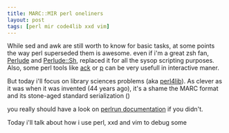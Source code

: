 ```yaml
---
title: MARC::MIR perl oneliners
layout: post
tags: [perl mir code4lib xxd vim]
---
```


While sed and awk are still worth to know for basic tasks, at some points the
way perl superseded them is awesome. even if i'm a great zsh fan,
[Perlude](https://metacpan.org/release/perlude) and
[Perlude::Sh](https://metacpan.org/release/perlude-sh), replaced it for all the
sysop scripting purposes. Also, some perl tools like
[ack](http://betterthangrep.com/) or [p](https://metacpan.org/module/App::p)
can be very usefull in interactive maner.

But today i'll focus on library sciences problems (aka
[perl4lib](http://perl4lib.perl.org/)). As clever as it was when it was invented (44 years ago), it's a shame the MARC format and its stone-aged standard serialization ()

you really should have a look on
[perlrun documentation](http://perldoc.perl.org/perlrun.html) if you didn't.

Today i'll talk about how i use perl, xxd and vim to debug some 



